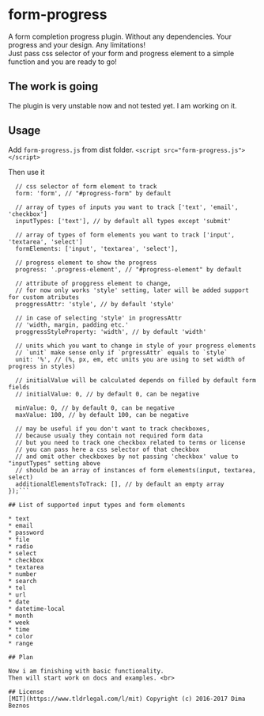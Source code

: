 # form-progress
A form completion progress plugin. Without any dependencies. Your progress and your design. Any limitations!<br/>
Just pass css selector of your form and progress element to a simple function and you are ready to go!

## The work is going

The plugin is very unstable now and not tested yet. I am working on it. <br/>

## Usage

Add `form-progress.js` from dist folder.
`<script src="form-progress.js"></script>`

Then use it
```formProgress({
  // css selector of form element to track
  form: 'form', // "#progress-form" by default

  // array of types of inputs you want to track ['text', 'email', 'checkbox']
  inputTypes: ['text'], // by default all types except 'submit'

  // array of types of form elements you want to track ['input', 'textarea', 'select']
  formElements: ['input', 'textarea', 'select'],

  // progress element to show the progress
  progress: '.progress-element', // "#progress-element" by default

  // attribute of proggress element to change, 
  // for now only works 'style' setting, later will be added support for custom atributes
  proggressAttr: 'style', // by default 'style'

  // in case of selecting 'style' in progressAttr
  // 'width, margin, padding etc.'
  proggressStyleProperty: 'width', // by default 'width'

  // units which you want to change in style of your progress elements
  // `unit` make sense only if `prgressAttr` equals to `style` 
  unit: '%', // (%, px, em, etc units you are using to set width of progress in styles)

  // initialValue will be calculated depends on filled by default form fields
  // initialValue: 0, // by default 0, can be negative

  minValue: 0, // by default 0, can be negative
  maxValue: 100, // by default 100, can be negative

  // may be useful if you don't want to track checkboxes, 
  // because usualy they contain not required form data
  // but you need to track one checkbox related to terms or license
  // you can pass here a css selector of that checkbox
  // and omit other checkboxes by not passing 'checkbox' value to "inputTypes" setting above
  // should be an array of instances of form elements(input, textarea, select)
  additionalElementsToTrack: [], // by default an empty array          
});```

## List of supported input types and form elements

* text
* email
* password
* file
* radio
* select
* checkbox
* textarea
* number
* search
* tel
* url
* date
* datetime-local
* month
* week
* time
* color 
* range 

## Plan

Now i am finishing with basic functionality.
Then will start work on docs and examples. <br>

## License
[MIT](https://www.tldrlegal.com/l/mit) Copyright (c) 2016-2017 Dima Beznos
